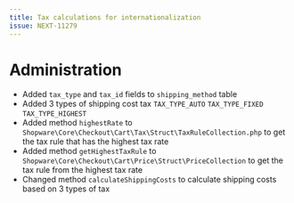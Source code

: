 ```yaml
---
title: Tax calculations for internationalization
issue: NEXT-11279
---
```

# Administration
* Added `tax_type` and `tax_id` fields to `shipping_method` table
* Added 3 types of shipping cost tax
         `TAX_TYPE_AUTO`
         `TAX_TYPE_FIXED`
         `TAX_TYPE_HIGHEST`
* Added method `highestRate` to `Shopware\Core\Checkout\Cart\Tax\Struct\TaxRuleCollection.php` to get the tax rule that has the highest tax rate
* Added method `getHighestTaxRule` to `Shopware\Core\Checkout\Cart\Price\Struct\PriceCollection` to get the tax rule from the highest tax rate
* Changed method `calculateShippingCosts` to calculate shipping costs based on 3 types of tax

